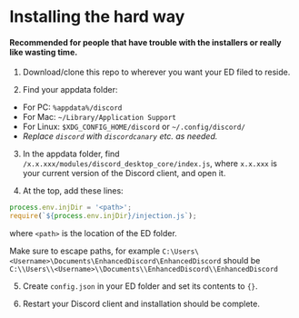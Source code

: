 # Installing the hard way

#### Recommended for people that have trouble with the installers or really like wasting time.

1. Download/clone this repo to wherever you want your ED filed to reside.

2. Find your appdata folder:
- For PC: `%appdata%/discord`
- For Mac: `~/Library/Application Support`
- For Linux: `$XDG_CONFIG_HOME/discord` or `~/.config/discord/`
 - *Replace `discord` with `discordcanary` etc. as needed.*

 3. In the appdata folder, find `/x.x.xxx/modules/discord_desktop_core/index.js`, where `x.x.xxx` is your current version of the Discord client, and open it.

 4. At the top, add these lines:
 ```js
 process.env.injDir = '<path>';
 require(`${process.env.injDir}/injection.js`);
 ```
 where `<path>` is the location of the ED folder.
 
 Make sure to escape paths, for example `C:\Users\<Username>\Documents\EnhancedDiscord\EnhancedDiscord` should be `C:\\Users\\<Username>\\Documents\\EnhancedDiscord\\EnhancedDiscord`

5. Create `config.json` in your ED folder and set its contents to `{}`.

6. Restart your Discord client and installation should be complete.

